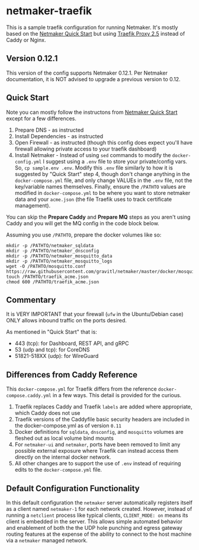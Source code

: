 # netmaker-traefik

This is a sample traefik configuration for running Netmaker. It's mostly based on the [Netmaker Quick Start](https://docs.netmaker.org/quick-start.html) but using [Traefik Proxy 2.5](https://traefik.io/blog/announcing-traefik-proxy-2-5/) instead of Caddy or Nginx.

## Version 0.12.1

This version of the config supports Netmaker 0.12.1. Per Netmaker documentation, it is NOT advised to upgrade a previous version to 0.12.

## Quick Start

Note you can mostly follow the instructons from [Netmaker Quick Start](https://docs.netmaker.org/quick-start.html) except for a few differences.

1. Prepare DNS - as instructed
2. Install Dependencies - as instructed
3. Open Firewall - as instructed (though this config does expect you'll have firewall allowing private access to your traefik dashboard)
4. Install Netmaker - Instead of using `sed` commands to modify the `docker-config.yml` I suggest using a `.env` file to store your private/config vars.
So, `cp sample.env .env`.
Modify this `.env` file similarly to how it is suggested by "Quick Start" step 4, though don't change anything in the `docker-compose.yml` file, and only change VALUEs in the `.env` file, not the key/variable names themselves.
Finally, ensure the `/PATHTO` values are modified in `docker-compose.yml` to be where you want to store netmaker data and your `acme.json` (the file Traefik uses to track certificate management).

You can skip the **Prepare Caddy** and **Prepare MQ** steps as you aren't using Caddy and you will get the MQ config in the code block below.

Assuming you use `/PATHTO`, prepare the docker volumes like so:

```
mkdir -p /PATHTO/netmaker_sqldata
mkdir -p /PATHTO/netmaker_dnsconfig
mkdir -p /PATHTO/netmaker_mosquitto_data
mkdir -p /PATHTO/netmaker_mosquitto_logs
wget -O /PATHTO/mosquitto.conf https://raw.githubusercontent.com/gravitl/netmaker/master/docker/mosquitto.conf
touch /PATHTO/traefik_acme.json
chmod 600 /PATHTO/traefik_acme.json
```


## Commentary

It is VERY IMPORTANT that your firewall (`ufw` in the Ubuntu/Debian case) ONLY allows inbound traffic on the ports desired.

As mentioned in "Quick Start" that is:

- 443 (tcp): for Dashboard, REST API, and gRPC
- 53 (udp and tcp): for CoreDNS
- 51821-518XX (udp): for WireGuard


## Differences from Caddy Reference

This `docker-compose.yml` for Traefik differs from the reference `docker-compose.caddy.yml` in a few ways.
This detail is provided for the curious.

1. Traefik replaces Caddy and Traefik `labels` are added where appropriate, which Caddy does not use
2. Traefik versions of the Caddyfile basic security headers are included in the docker-compose.yml as of version `0.11`
3. Docker definitions for `sqldata`, `dnsconfig`, and `mosquitto` volumes are fleshed out as local volume bind mounts
4. For `netmaker-ui` and `netmaker`, ports have been removed to limit any possible external exposure where Traefik can instead access them directly on the internal docker network.
5. All other changes are to support the use of `.env` instead of requiring edits to the `docker-compose.yml` file.


## Default Configuration Functionality

In this default configuration the `netmaker` server automatically registers itself as a client named `netmaker-1` for each network created. However, instead of running a `netclient` process like typical clients, `CLIENT_MODE: on` means its client is embedded in the server. This allows simple automated behavior and enablement of both the the UDP hole punching and egress gateway routing features at the expense of the ability to connect to the host machine via a `netmaker` managed network.

